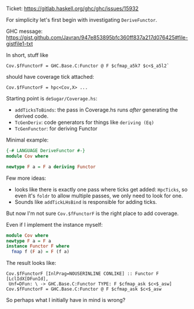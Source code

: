 Ticket: https://gitlab.haskell.org/ghc/ghc/issues/15932

For simplicity let's first begin with investigating `DeriveFunctor`.



GHC message: https://gist.github.com/Javran/947e853895bfc360ff837a217d076425#file-gistfile1-txt

In short, stuff like

```
Cov.$fFunctorF = GHC.Base.C:Functor @ F $cfmap_a5k7 $c<$_a5l2`
```

should have coverage tick attached:

```
Cov.$fFunctorF = hpc<Cov,X> ...
```

Starting point is `deSugar/Coverage.hs`:

- `addTicksToBinds`:  the pass in Coverage.hs runs *after* generating the derived code.
- `TcGenDeriv`: code generators for things like `deriving (Eq)`
- `TcGenFunctor`: for deriving Functor

Minimal example:

```haskell
{-# LANGUAGE DeriveFunctor #-}
module Cov where

newtype F a = F a deriving Functor
```

Few more ideas:

- looks like there is exactly one pass where ticks get added: `HpcTicks`,
  so even it's `foldr` to allow multiple passes, we only need to look for one.
- Sounds like `addTickLHsBind` is responsible for adding ticks.

But now I'm not sure `Cov.$fFunctorF` is the right place to add coverage.

Even if I implement the instance myself:

```haskell
module Cov where
newtype F a = F a
instance Functor F where
  fmap f (F a) = F (f a)
```

The result looks like:

```
Cov.$fFunctorF [InlPrag=NOUSERINLINE CONLIKE] :: Functor F
[LclIdX[DFunId],
 Unf=DFun: \ -> GHC.Base.C:Functor TYPE: F $cfmap_ask $c<$_asw]
Cov.$fFunctorF = GHC.Base.C:Functor @ F $cfmap_ask $c<$_asw
```

So perhaps what I initially have in mind is wrong?
